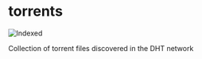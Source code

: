 torrents 
========
![Indexed](https://img.shields.io/badge/indexed-14042-blue)

Collection of torrent files discovered in the DHT network
